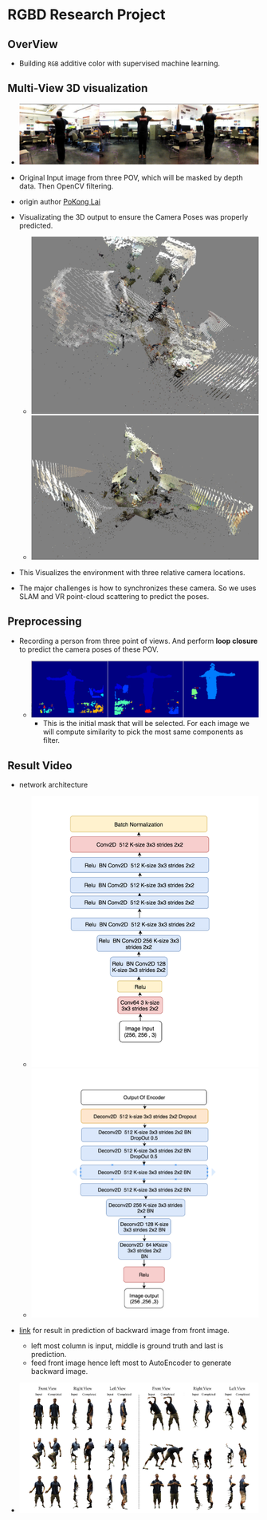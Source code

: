 # RGBD Research Project

## OverView

- Building `RGB` additive color with supervised machine learning.

## Multi-View 3D visualization

-  ![origin input](./figures/input.png)

  - Original Input image from three POV, which will be masked by depth data. Then OpenCV filtering.

- origin author [PoKong Lai](http://pokonglai.com)

- Visualizating the 3D output to ensure the Camera Poses was properly predicted.

  - ![3d of img_liang](./figures/img_liang_multi-view.png)
  - ![3d of po](./figures/unity-3d-visualization.png)

- This Visualizes the environment with three relative camera locations.

- The major challenges is how to synchronizes these camera. So we uses SLAM and VR point-cloud scattering to predict the poses.

## Preprocessing

- Recording a person from three point of views. And perform __loop closure__ to predict the camera poses of these POV.


    - ![filtered image](./figures/filtered-image.png)
      - This is the initial mask that will be selected. For each image we will compute similarity to pick the most same components as filter.

## Result Video

- network architecture
  - ![encoder](figures/encoder.png)
  - ![decoder](figures/decoder.png)

- [link](https://www.youtube.com/watch?v=_PoYJkJvj_k&feature=youtu.be) for result in prediction of backward image from front image.
  - left most column is input, middle is ground truth and last is prediction.
  - feed front image hence left most to AutoEncoder to generate backward image.

- ![grid-output](./figures/rgbd-result.png)